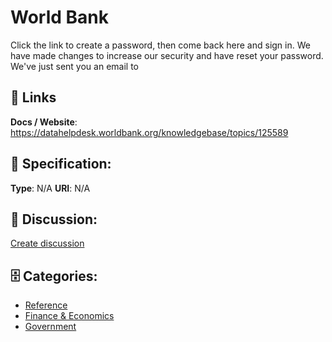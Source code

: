 # World Bank


Click the link to create a password, then come back here and sign in. We have made changes to increase our security and have reset your password. We've just sent you an email to

##  🔗 Links
**Docs / Website**: https://datahelpdesk.worldbank.org/knowledgebase/topics/125589

## 🧬 Specification:
**Type**: N/A
**URI**: N/A

## 💬 Discussion:
[Create discussion](https://github.com/apis-list/apis-list/discussions/new)

## 🗄️ Categories:
- [Reference](https://github.com/apis-list/apis-list#reference)
- [Finance & Economics](https://github.com/apis-list/apis-list#finance--economics)
- [Government](https://github.com/apis-list/apis-list#government)



